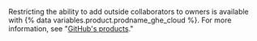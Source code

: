 Restricting the ability to add outside collaborators to owners is available with {% data variables.product.prodname_ghe_cloud %}. For more information, see "[GitHub's products](/articles/githubs-products)."
